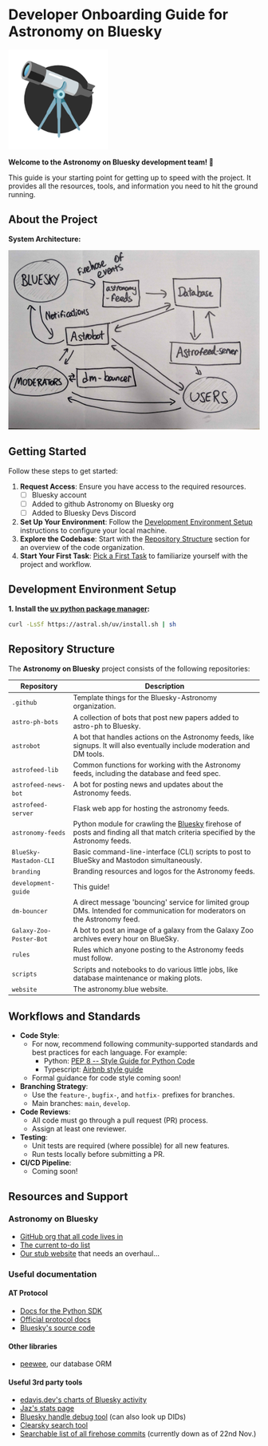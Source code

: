 # Developer Onboarding Guide for Astronomy on Bluesky

<img src="https://raw.githubusercontent.com/bluesky-astronomy/branding/refs/heads/main/png/astro-transparent.png" width="200" alt="Astronomy on Bluesky logo">

**Welcome to the Astronomy on Bluesky development team! 🎉**

This guide is your starting point for getting up to speed with the project. It provides all the
resources, tools, and information you need to hit the ground running.


## About the Project

**System Architecture:**

<img src="architecture.jpg" width="800" alt="Astronomy on Bluesky architecture diagram">


## Getting Started

Follow these steps to get started:

1. **Request Access**: Ensure you have access to the required resources.
   - [ ] Bluesky account
   - [ ] Added to github Astronomy on Bluesky org
   - [ ] Added to Bluesky Devs Discord
2. **Set Up Your Environment**: Follow the [Development Environment Setup](#development-environment-setup) instructions to configure your local machine.
3. **Explore the Codebase**: Start with the [Repository Structure](#repository-structure) section for an overview of the code organization.
4. **Start Your First Task**: [Pick a First Task](https://github.com/orgs/bluesky-astronomy/projects/1) to familiarize yourself with the project and workflow.



## Development Environment Setup

**1. Install the [uv python package manager](https://docs.astral.sh/uv/):**
```bash
curl -LsSf https://astral.sh/uv/install.sh | sh
```


## Repository Structure

The **Astronomy on Bluesky** project consists of the following repositories:

| **Repository**          | **Description**                                                                                                                                    |
| ----------------------- | -------------------------------------------------------------------------------------------------------------------------------------------------- |
| `.github`               | Template things for the Bluesky-Astronomy organization.                                                                                            |
| `astro-ph-bots`         | A collection of bots that post new papers added to astro-ph to Bluesky.                                                                            |
| `astrobot`              | A bot that handles actions on the Astronomy feeds, like signups. It will also eventually include moderation and DM tools.                          |
| `astrofeed-lib`         | Common functions for working with the Astronomy feeds, including the database and feed spec.                                                       |
| `astrofeed-news-bot`    | A bot for posting news and updates about the Astronomy feeds.                                                                                      |
| `astrofeed-server`      | Flask web app for hosting the astronomy feeds.                                                                                                     |
| `astronomy-feeds`       | Python module for crawling the [Bluesky](https://bsky.app) firehose of posts and finding all that match criteria specified by the Astronomy feeds. |
| `BlueSky-Mastadon-CLI`  | Basic command-line-interface (CLI) scripts to post to BlueSky and Mastodon simultaneously.                                                         |
| `branding`              | Branding resources and logos for the Astronomy feeds.                                                                                              |
| `development-guide`     | This guide!                                                                                                                                        |
| `dm-bouncer`            | A direct message 'bouncing' service for limited group DMs. Intended for communication for moderators on the Astronomy feed.                        |
| `Galaxy-Zoo-Poster-Bot` | A bot to post an image of a galaxy from the Galaxy Zoo archives every hour on BlueSky.                                                             |
| `rules`                 | Rules which anyone posting to the Astronomy feeds must follow.                                                                                     |
| `scripts`               | Scripts and notebooks to do various little jobs, like database maintenance or making plots.                                                        |
| `website`               | The astronomy.blue website.                                                                                                                        |


## Workflows and Standards

- **Code Style**:
  - For now, recommend following community-supported standards and best practices for each language. For example:
    - Python: [PEP 8 -- Style Guide for Python Code](https://peps.python.org/pep-0008/)
    - Typescript: [Airbnb style guide](https://github.com/airbnb/javascript)
  - Formal guidance for code style coming soon!
- **Branching Strategy**:
  - Use the `feature-`, `bugfix-`, and `hotfix-` prefixes for branches.
  - Main branches: `main`, `develop`.
- **Code Reviews**:
  - All code must go through a pull request (PR) process.
  - Assign at least one reviewer.
- **Testing**:
  - Unit tests are required (where possible) for all new features.
  - Run tests locally before submitting a PR.
- **CI/CD Pipeline**:
  - Coming soon!


## Resources and Support

### Astronomy on Bluesky
- [GitHub org that all code lives in](https://discord.com/channels/1309051071406276658/1309497906000035911/1309499545104814170)
- [The current to-do list](https://discord.com/channels/1309051071406276658/1309497906000035911/1309499545104814170)
- [Our stub website](https://discord.com/channels/1309051071406276658/1309497906000035911/1309499545104814170) that needs an overhaul...
### Useful documentation
#### AT Protocol
- [Docs for the Python SDK](https://discord.com/channels/1309051071406276658/1309497906000035911/1309500044755472415)
- [Official protocol docs](https://discord.com/channels/1309051071406276658/1309497906000035911/1309500044755472415)
- [Bluesky's source code](https://discord.com/channels/1309051071406276658/1309497906000035911/1309500044755472415)
#### Other libraries
- [peewee](https://discord.com/channels/1309051071406276658/1309497906000035911/1309500044755472415), our database ORM
#### Useful 3rd party tools
- [edavis.dev's charts of Bluesky activity](https://discord.com/channels/1309051071406276658/1309497906000035911/1309501009680138250)
- [Jaz's stats page](https://discord.com/channels/1309051071406276658/1309497906000035911/1309501009680138250)
- [Bluesky handle debug tool](https://discord.com/channels/1309051071406276658/1309497906000035911/1309501009680138250) (can also look up DIDs)
- [Clearsky search tool](https://discord.com/channels/1309051071406276658/1309497906000035911/1309501009680138250)
- [Searchable list of all firehose commits](https://discord.com/channels/1309051071406276658/1309497906000035911/1309501009680138250) (currently down as of 22nd Nov.)
